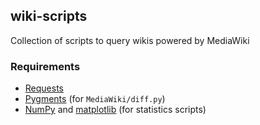 ## wiki-scripts

Collection of scripts to query wikis powered by MediaWiki

### Requirements

- [Requests](http://python-requests.org)
- [Pygments](http://pygments.org/) (for `MediaWiki/diff.py`)
- [NumPy](http://www.numpy.org/) and [matplotlib](http://matplotlib.org/) (for statistics scripts)
